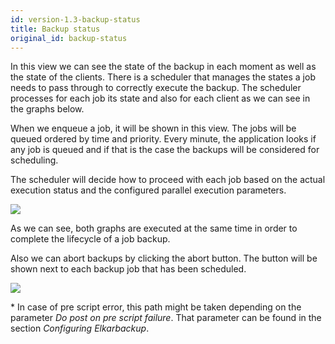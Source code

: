 ```yaml
---
id: version-1.3-backup-status
title: Backup status
original_id: backup-status
---
```


In this view we can see the state of the backup in each moment as well as the state of the clients. There is a scheduler that manages the states a job needs to pass through to correctly execute the backup. The scheduler processes for each job its state and also for each client as we can see in the graphs below.

When we enqueue a job, it will be shown in this view. The jobs will be queued ordered by time and priority. Every minute, the application looks if any job is queued and if that is the case the backups will be considered for scheduling.

The scheduler will decide how to proceed with each job based on the actual execution status and the configured parallel execution parameters.

![](assets/screenshots/state_machine.png)
 
As we can see, both graphs are executed at the same time in order to complete the lifecycle of a job backup.

Also we can abort backups by clicking the abort button. The button will be shown next to each backup job that has been scheduled.

![](assets/screenshots/elkar-status.png)

\* In case of pre script error, this path might be taken depending on the parameter _Do post on pre script failure_. That parameter can be found in the section _Configuring Elkarbackup_.